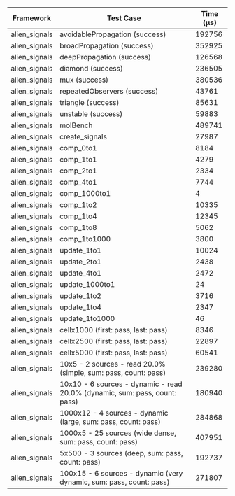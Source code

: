 | Framework | Test Case | Time (μs) |
| --- | --- | --- |
| alien_signals | avoidablePropagation (success) | 192756 |
| alien_signals | broadPropagation (success) | 352925 |
| alien_signals | deepPropagation (success) | 126568 |
| alien_signals | diamond (success) | 236505 |
| alien_signals | mux (success) | 380536 |
| alien_signals | repeatedObservers (success) | 43761 |
| alien_signals | triangle (success) | 85631 |
| alien_signals | unstable (success) | 59883 |
| alien_signals | molBench | 489741 |
| alien_signals | create_signals | 27987 |
| alien_signals | comp_0to1 | 8184 |
| alien_signals | comp_1to1 | 4279 |
| alien_signals | comp_2to1 | 2334 |
| alien_signals | comp_4to1 | 7744 |
| alien_signals | comp_1000to1 | 4 |
| alien_signals | comp_1to2 | 10335 |
| alien_signals | comp_1to4 | 12345 |
| alien_signals | comp_1to8 | 5062 |
| alien_signals | comp_1to1000 | 3800 |
| alien_signals | update_1to1 | 10024 |
| alien_signals | update_2to1 | 2438 |
| alien_signals | update_4to1 | 2472 |
| alien_signals | update_1000to1 | 24 |
| alien_signals | update_1to2 | 3716 |
| alien_signals | update_1to4 | 2347 |
| alien_signals | update_1to1000 | 46 |
| alien_signals | cellx1000 (first: pass, last: pass) | 8346 |
| alien_signals | cellx2500 (first: pass, last: pass) | 22897 |
| alien_signals | cellx5000 (first: pass, last: pass) | 60541 |
| alien_signals | 10x5 - 2 sources - read 20.0% (simple, sum: pass, count: pass) | 239280 |
| alien_signals | 10x10 - 6 sources - dynamic - read 20.0% (dynamic, sum: pass, count: pass) | 180940 |
| alien_signals | 1000x12 - 4 sources - dynamic (large, sum: pass, count: pass) | 284868 |
| alien_signals | 1000x5 - 25 sources (wide dense, sum: pass, count: pass) | 407951 |
| alien_signals | 5x500 - 3 sources (deep, sum: pass, count: pass) | 192737 |
| alien_signals | 100x15 - 6 sources - dynamic (very dynamic, sum: pass, count: pass) | 271807 |
